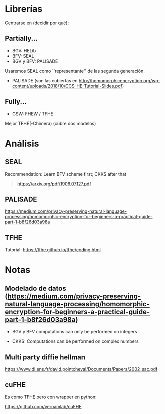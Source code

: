 # Librerías

Centrarse en (decidir por qué):

## Partially...

- BGV: HELib
- BFV: SEAL
- BGV y BFV: PALISADE

Usaremos SEAL como ``representante'' de las segunda generación. 

- PALISADE (son las cubiertas en http://homomorphicencryption.org/wp-content/uploads/2018/10/CCS-HE-Tutorial-Slides.pdf)

## Fully...

- GSW: FHEW / TFHE

Mejor TFHE(-Chimera) (cubre dos modelos)

# Análisis

## SEAL

Recommendation: Learn BFV scheme first; CKKS after that
> https://arxiv.org/pdf/1906.07127.pdf

## PALISADE

https://medium.com/privacy-preserving-natural-language-processing/homomorphic-encryption-for-beginners-a-practical-guide-part-1-b8f26d03a98a

## TFHE

Tutorial: https://tfhe.github.io/tfhe/coding.html

# Notas

## Modelado de datos (https://medium.com/privacy-preserving-natural-language-processing/homomorphic-encryption-for-beginners-a-practical-guide-part-1-b8f26d03a98a)

- BGV y BFV computations can only be performed on integers

- CKKS: Computations can be performed on complex numbers

## Multi party diffie hellman

https://www.di.ens.fr/david.pointcheval/Documents/Papers/2002_sac.pdf

## cuFHE

Es como TFHE pero con wrapper en python:

https://github.com/vernamlab/cuFHE
